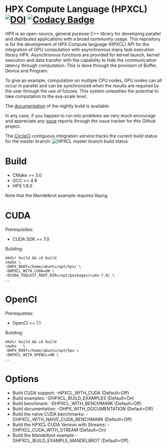 HPX Compute Language (HPXCL) [![DOI](https://zenodo.org/badge/13384046.svg)](https://zenodo.org/badge/latestdoi/13384046) [![Codacy Badge](https://app.codacy.com/project/badge/Grade/688e4c620bfd46708eb1c2ae0a517445)](https://www.codacy.com/gh/STEllAR-GROUP/hpxcl/dashboard?utm_source=github.com&amp;utm_medium=referral&amp;utm_content=STEllAR-GROUP/hpxcl&amp;utm_campaign=Badge_Grade)
====

HPX is an open-source, general purpose C++ library for developing parallel and distributed applications with a broad community usage. This repository is for the development of HPX Compute language (HPXCL) API for the integration of GPU computation with asynchronous many task execution library HPX. Asynchronous functions are provided for kernel launch, kernel execution and data transfer with the capability to hide the communication latency through computation. This is done through the provision of Buffer, Device and Program.

To give an example, computation on multiple CPU nodes, GPU nodes can all occur in parallel and can be synchronized when the results are required by the user through the use of futures. This system unleashes the potential to take computation to the exa-scale level.

The [documentation](http://stellar-group.github.io/hpxcl/docs/html/index.html) of the nightly build is available.

In any case, if you happen to run into problems we very much encourage and appreciate
any [issue](http://github.com/STEllAR-GROUP/hpxcl/issues) reports through the issue tracker for this Github project.

The [CircleCI](https://circleci.com/gh/STEllAR-GROUP/hpxcl) contiguous
integration service tracks the current build status for the master branch:
![HPXCL master branch build status](https://circleci.com/gh/STEllAR-GROUP/hpxcl/tree/master.svg?style=svg "")

Build
===

- CMake >= 3.0
- GCC >= 4.9 
- HPX 1.6.0

Note that the Mandelbrot example requires libpng.

CUDA
==

Prerequisites:

- CUDA SDK >= 7.0

Building:
```
mkdir build && cd build
cmake \
-DHPX_ROOT=/home/ubuntu/opt/hpx/ \
-DHPXCL_WITH_CUDA=ON \
-DCUDA_TOOLKIT_ROOT_DIR=/opt/packages/cuda-7.0/	\
..
```

OpenCl
==

Prerequisties:

- OpenCl >= 1.1

Building:
```
mkdir build && cd build
cmake	\
-DHPX_ROOT=/home/ubuntu/opt/hpx	\
-DHPXCL_WITH_OPENCL=ON \
..
```


Options
==

- Build CUDA support: -HPXCL_WITH_CUDA (Default=Off)
- Build examples: -DHPXCL_BUILD_EXAMPLES (Default=On)
- Build benchmark: -DHPXCL_WITH_BENCHMARK (Default=Off)
- Build documentation: -DHPX_WITH_DOCUMENTATION (Defaut=Off)
- Build the naive CUDA benchmarks: -DHPXCL_WITH_NAIVE_CUDA_BENCHMARK (Default=Off)
- Build the HPXCL CUDA Version with Streams: -DHPXCL_CUDA_WITH_STREAM (Default=On)
- Build the Mandelbrot example -DHPXCL_BUILD_EXAMPLE_MANDELBROT (Default=Off)
